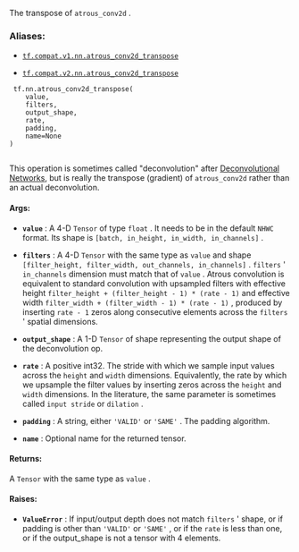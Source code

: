 The transpose of  `atrous_conv2d` .



### Aliases:

- [ `tf.compat.v1.nn.atrous_conv2d_transpose` ](/api_docs/python/tf/nn/atrous_conv2d_transpose)

- [ `tf.compat.v2.nn.atrous_conv2d_transpose` ](/api_docs/python/tf/nn/atrous_conv2d_transpose)



```
 tf.nn.atrous_conv2d_transpose(
    value,
    filters,
    output_shape,
    rate,
    padding,
    name=None
)
 
```

This operation is sometimes called "deconvolution" after <a href="https://www.matthewzeiler.com/mattzeiler/deconvolutionalnetworks.pdf">Deconvolutional
Networks</a>,
but is really the transpose (gradient) of  `atrous_conv2d`  rather than an
actual deconvolution.



#### Args:

- **`value`** : A 4-D  `Tensor`  of type  `float` . It needs to be in the default  `NHWC` 
format. Its shape is  `[batch, in_height, in_width, in_channels]` .

- **`filters`** : A 4-D  `Tensor`  with the same type as  `value`  and shape
 `[filter_height, filter_width, out_channels, in_channels]` .  `filters` '
 `in_channels`  dimension must match that of  `value` . Atrous convolution is
equivalent to standard convolution with upsampled filters with effective
height  `filter_height + (filter_height - 1) * (rate - 1)`  and effective
width  `filter_width + (filter_width - 1) * (rate - 1)` , produced by
inserting  `rate - 1`  zeros along consecutive elements across the
 `filters` ' spatial dimensions.

- **`output_shape`** : A 1-D  `Tensor`  of shape representing the output shape of the
deconvolution op.

- **`rate`** : A positive int32. The stride with which we sample input values across
the  `height`  and  `width`  dimensions. Equivalently, the rate by which we
upsample the filter values by inserting zeros across the  `height`  and
 `width`  dimensions. In the literature, the same parameter is sometimes
called  `input stride`  or  `dilation` .

- **`padding`** : A string, either  `'VALID'`  or  `'SAME'` . The padding algorithm.

- **`name`** : Optional name for the returned tensor.



#### Returns:
A  `Tensor`  with the same type as  `value` .



#### Raises:

- **`ValueError`** : If input/output depth does not match  `filters` ' shape, or if
padding is other than  `'VALID'`  or  `'SAME'` , or if the  `rate`  is less
than one, or if the output_shape is not a tensor with 4 elements.

